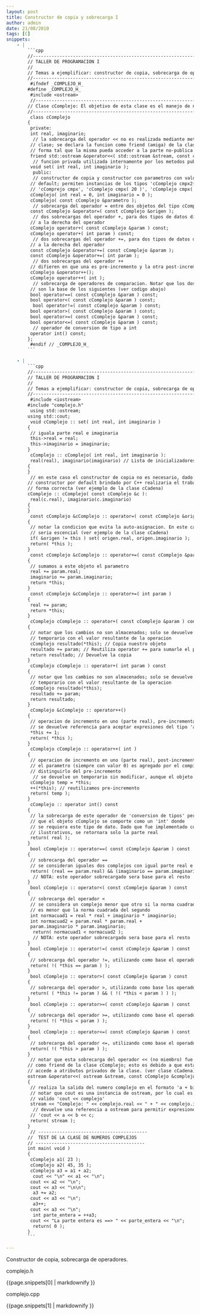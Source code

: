 ```yaml
---
layout: post
title: Constructor de copia y sobrecarga I
author: admin
date: 21/08/2010
tags: [C]
snippets: 
    - |
        ```cpp
        //-----------------------------------------------------------------------------
        // TALLER DE PROGRAMACION I
        //
        // Temas a ejemplificar: constructor de copia, sobrecarga de operadores
        //-----------------------------------------------------------------------------
         #ifndef _COMPLEJO_H_
        #define _COMPLEJO_H_
         #include <ostream>
         //-----------------------------------------------------------------------------
        // Clase cComplejo: El objetivo de esta clase es el manejo de numeros complejos
        //-----------------------------------------------------------------------------
         class cComplejo
        {
         private:
         int real, imaginario;
          // la sobrecarga del operador << no es realizada mediante metodo de
         // clase; se declara la funcion como friend (amiga) de la clase de
         // forma tal que la misma pueda acceder a la parte no-publica de la clase
         friend std::ostream &operator<<( std::ostream &stream, const cComplejo &complejo );
          // funcion privada utilizada internamente por los metodos publicos
         void set( int real, int imaginario );
          public:
          // constructor de copia y constructor con parametros con valores por
         // default; permiten instancias de los tipos 'cComplejo cmpx2( cmpx1 )',
         // 'cComprejo cmpx', 'cComplejo cmpx( 20 )', 'cComplejo cmpx( 20, 10 )'
         cComplejo( int real = 0, int imaginario = 0 );
         cComplejo( const cComplejo &parametro );
          // sobrecarga del operador = entre dos objetos del tipo cComplejo
         const cComplejo &operator=( const cComplejo &origen );
          // dos sobrecargas del operador +, para dos tipos de datos distintos
         // a la derecha del operador
         cComplejo operator+( const cComplejo &param ) const;
         cComplejo operator+( int param ) const;
          // dos sobrecargas del operador +=, para dos tipos de datos distintos
         // a la derecha del operador
         const cComplejo &operator+=( const cComplejo &param );
         const cComplejo &operator+=( int param );
          // dos sobrecargas del operador ++
         // difieren en que una es pre-incremento y la otra post-incremento
         cComplejo &operator++();
         cComplejo operator++( int );
          // sobrecarga de operadores de comparacion. Notar que los dos primeros
         // son la base de los siguientes (ver codigo abajo)
         bool operator==( const cComplejo &param ) const;
         bool operator<( const cComplejo &param ) const;
          bool operator!=( const cComplejo &param ) const;
         bool operator>( const cComplejo &param ) const;
         bool operator>=( const cComplejo &param ) const;
         bool operator<=( const cComplejo &param ) const;
          // operador de conversion de tipo a int
         operator int() const;
        };
         #endif // _COMPLEJO_H_
        ```

    - |
        ```cpp
        //-----------------------------------------------------------------------------
        // TALLER DE PROGRAMACION I
        //
        // Temas a ejemplificar: constructor de copia, sobrecarga de operadores
        //-----------------------------------------------------------------------------
         #include <iostream>
        #include "complejo.h"
         using std::ostream;
        using std::cout;
         void cComplejo :: set( int real, int imaginario )
        {
         // iguala parte real e imaginaria
         this->real = real;
         this->imaginario = imaginario;
        }
         cComplejo :: cComplejo( int real, int imaginario ):
         real(real), imaginario(imaginario) // Lista de inicializadores
        {
        }
         // en este caso el constructor de copia no es necesario, dado que el
        // constructor por default brindado por C++ realizaria el trabajo de
        // forma correcta (ver ejemplo de la clase cCadena)
        cComplejo :: cComplejo( const cComplejo &c ):
         real(c.real), imaginario(c.imaginario)
        {
        }
         const cComplejo &cComplejo :: operator=( const cComplejo &origen )
        {
         // notar la condicion que evita la auto-asignacion. En este caso no
         // seria escencial (ver ejemplo de la clase cCadena)
         if( &origen != this ) set( origen.real, origen.imaginario );
         return( *this );
        }
         const cComplejo &cComplejo :: operator+=( const cComplejo &param )
        {
         // sumamos a este objeto el parametro
         real += param.real;
         imaginario += param.imaginario;
         return *this;
        }
         const cComplejo &cComplejo :: operator+=( int param )
        {
         real += param;
         return *this;
        }
         cComplejo cComplejo :: operator+( const cComplejo &param ) const
        {
         // notar que los cambios no son almacenados; solo se devuelve un objeto
         // temporario con el valor resultante de la operacion
         cComplejo resultado(*this); // Copia nuestro objeto
         resultado += param; // Reutiliza operator += para sumarle el param
         return resultado; // Devuelve la copia
        }
         cComplejo cComplejo :: operator+( int param ) const
        {
         // notar que los cambios no son almacenados; solo se devuelve un objeto
         // temporario con el valor resultante de la operacion
         cComplejo resultado(*this);
         resultado += param;
         return resultado;
        }
         cComplejo &cComplejo :: operator++()
        {
         // operacion de incremento en uno (parte real), pre-incrementada (++a)
         // se devuelve referencia para aceptar expresiones del tipo 'a = ++b'
         *this += 1;
         return( *this );
        }
         cComplejo cComplejo :: operator++( int )
        {
         // operacion de incremento en uno (parte real), post-incrementada (a++)
         // el parametro (siempre con valor 0) es agregado por el compilador para
         // distinguirlo del pre-incremento
          // se devuelve un temporario sin modificar, aunque el objeto quede modificado
         cComplejo temp = *this;
         ++(*this); // reutilizamos pre-incremento
         return( temp );
        }
         cComplejo :: operator int() const
        {
         // la sobrecarga de este operador de 'conversion de tipos' permite
         // que el objeto cComplejo se comporte como un 'int' donde
         // se requiera este tipo de dato. Dado que fue implementado con fines
         // ilustrativos, se retornara solo la parte real
         return( real );
        }
         bool cComplejo :: operator==( const cComplejo &param ) const
        {
         // sobrecarga del operador ==
         // se consideran iguales dos complejos con igual parte real e imaginaria
         return( (real == param.real) && (imaginario == param.imaginario) );
          // NOTA: este operador sobrecargado sera base para el resto
        }
         bool cComplejo :: operator<( const cComplejo &param ) const
        {
         // sobrecarga del operador <
         // se considera un complejo menor que otro si la norma cuadrada del primero
         // es menor que la norma cuadrada del segundo
         int normacuad1 = real * real + imaginario * imaginario;
         int normacuad2 = param.real * param.real +
         param.imaginario * param.imaginario;
          return( normacuad1 < normacuad2 );
          // NOTA: este operador sobrecargado sera base para el resto
        }
         bool cComplejo :: operator!=( const cComplejo &param ) const
        {
         // sobrecarga del operador !=, utilizando como base el operador ==
         return( !( *this == param ) );
        }
         bool cComplejo :: operator>( const cComplejo &param ) const
        {
         // sobrecarga del operador >, utilizando como base los operadores != y <
         return( ( *this != param ) && ( !( *this < param ) ) );
        }
         bool cComplejo :: operator>=( const cComplejo &param ) const
        {
         // sobrecarga del operador >=, utilizando como base el operador <
         return( !( *this < param ) );
        }
         bool cComplejo :: operator<=( const cComplejo &param ) const
        {
         // sobrecarga del operador <=, utilizando como base el operador >
         return( !( *this > param ) );
        }
         // notar que esta sobrecarga del operador << (no miembro) fue declarada
        // como friend de la clase cComplejo; esto es debido a que esta funcion
        // accede a atributos privados de la clase. (ver clase cCadena)
        ostream &operator<<( ostream &stream, const cComplejo &complejo )
        {
         // realiza la salida del numero complejo en el formato 'a + bi'
         // notar que cout es una instancia de ostream, por lo cual es perfectamente
         // valido 'cout << complejo'
         stream << "Complejo: " << complejo.real << " + " << complejo.imaginario << "i";
          // devuelve una referencia a ostream para permitir expresiones del tipo
         // 'cout << a << b << c;
         return( stream );
        }
         // -----------------------------------------
        //  TEST DE LA CLASE DE NUMEROS COMPLEJOS
        // -----------------------------------------
        int main( void )
        {
         cComplejo a1( 23 );
         cComplejo a2( 45, 35 );
         cComplejo a3 = a1 + a2;
          cout << "\n" << a1 << "\n";
         cout << a2 << "\n";
         cout << a3 << "\n\n";
          a3 += a2;
         cout << a3 << "\n";
          a3++;
         cout << a3 << "\n";
          int parte_entera = ++a3;
         cout << "La parte entera es ==> " << parte_entera << "\n";
          return( 0 );
        }
        ```

---
```

<div class="entry-content">
						<p>Constructor de copia, sobrecarga de operadores.</p>
<p>complejo.h</p>
<div><div>{{page.snippets[0] | markdownify }}</div></div>
<p>complejo.cpp</p>
<div><div>{{page.snippets[1] | markdownify }}</div></div>
											</div>
